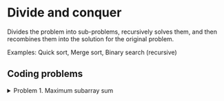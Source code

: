 # Divide and conquer

Divides the problem into sub-problems, recursively solves them, and then recombines them into the solution for the original problem.

Examples: Quick sort, Merge sort, Binary search (recursive)

## Coding problems

<details>
  <summary>Problem 1. Maximum subarray sum</summary>
  
  You are given a one dimensional array that may contain both positive and negative integers, find the sum of contiguous subarray of numbers which has the largest sum.
  
  For example for array `[-2, -5, 6, -2, -3, 1, 5, -6]`, the maximum subarray sum will be `7` which is the sum of the elements `6, -2, -3, 1, 5`.
</details>
